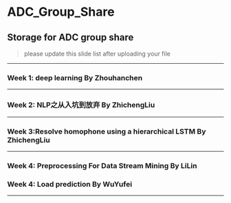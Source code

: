 # ADC_Group_Share
## Storage for ADC group share
> please update this slide list after uploading your file 
-------------------------------------
### Week 1: deep learning By Zhouhanchen
-------------------------------------
### Week 2: NLP之从入坑到放弃 By ZhichengLiu
-------------------------------------
### Week 3:Resolve homophone using a hierarchical LSTM By ZhichengLiu
-------------------------------------
### Week 4: Preprocessing For Data Stream Mining By LiLin
### Week 4: Load prediction By WuYufei
-------------------------------------



